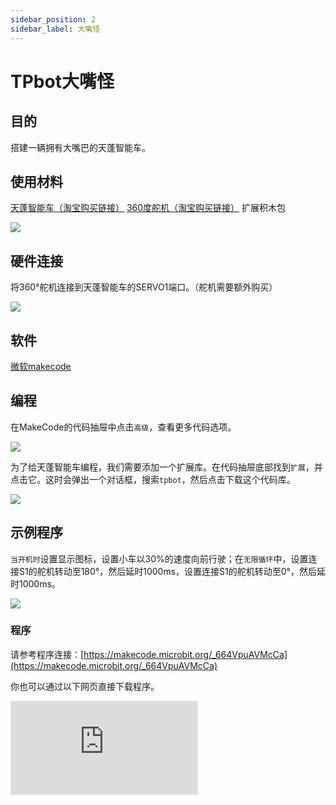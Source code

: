 ```yaml
---
sidebar_position: 2
sidebar_label: 大嘴怪
---
```


# TPbot大嘴怪

## 目的

搭建一辆拥有大嘴巴的天蓬智能车。

## 使用材料


[天蓬智能车（淘宝购买链接）](https://item.taobao.com/item.htm?ft=t&id=627045784239)
[360度舵机（淘宝购买链接）](https://item.taobao.com/item.htm?ft=t&id=628853715235)
扩展积木包


![](./images/TPBot_tianpeng_case_01_01.png)



## 硬件连接

将360°舵机连接到天蓬智能车的SERVO1端口。（舵机需要额外购买）

![](./images/TPBot_tianpeng_case_19_03.png)

## 软件

[微软makecode](https://makecode.microbit.org/#)


## 编程



在MakeCode的代码抽屉中点击`高级`，查看更多代码选项。

![](./images/TPBot_tianpeng_case_01_02.png)

为了给天蓬智能车编程，我们需要添加一个扩展库。在代码抽屉底部找到`扩展`，并点击它。这时会弹出一个对话框，搜索`tpbot`，然后点击下载这个代码库。

![](./images/TPBot_tianpeng_case_01_03.png)


## 示例程序

`当开机时`设置显示图标，设置小车以30%的速度向前行驶；在`无限循环`中，设置连接S1的舵机转动至180°，然后延时1000ms，设置连接S1的舵机转动至0°，然后延时1000ms。

![](./images/TPBot_tianpeng_case_19_04.png)


### 程序

请参考程序连接：[https://makecode.microbit.org/_664VpuAVMcCa](https://makecode.microbit.org/_664VpuAVMcCa)

你也可以通过以下网页直接下载程序。

<div
    style={{
        position: 'relative',
        paddingBottom: '60%',
        overflow: 'hidden',
    }}
>
    <iframe
        src="https://makecode.microbit.org/_664VpuAVMcCa"
        frameborder="0"
        sandbox="allow-popups allow-forms allow-scripts allow-same-origin"
        style={{
            position: 'absolute',
            width: '100%',
            height: '100%',
        }}
    />
</div>

## 结论


小车向前行驶，舵机循环正转、反转。


## 思考

## 常见问题

Q:使用案例中的代码发现小车不能正常运行？
A:电池电量不足，增大程序中的小车速度参数的数值，并测试。

## 相关阅读
